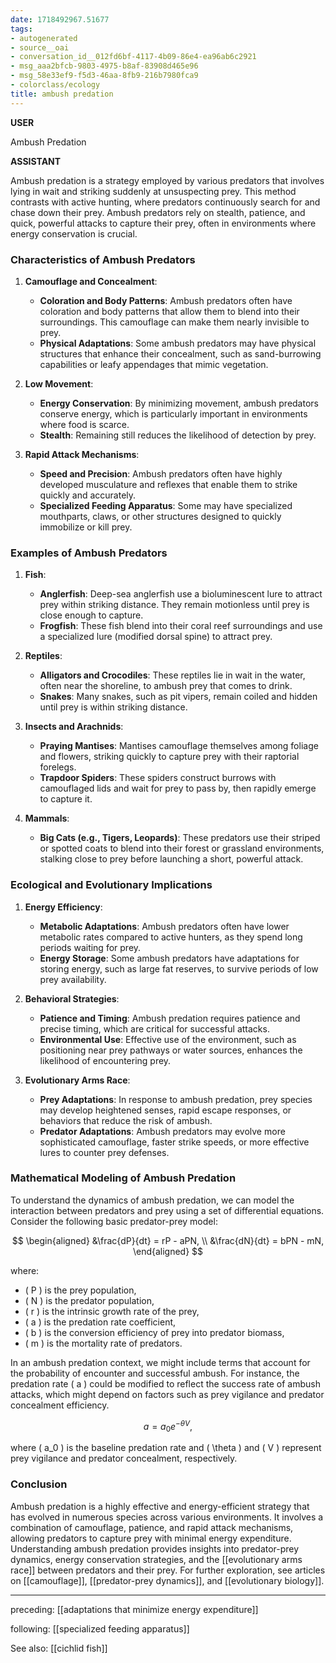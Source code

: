 ```yaml
---
date: 1718492967.51677
tags:
- autogenerated
- source__oai
- conversation_id__012fd6bf-4117-4b09-86e4-ea96ab6c2921
- msg_aaa2bfcb-9803-4975-b8af-83908d465e96
- msg_58e33ef9-f5d3-46aa-8fb9-216b7980fca9
- colorclass/ecology
title: ambush predation
---
```


**USER**

Ambush Predation


**ASSISTANT**

Ambush predation is a strategy employed by various predators that involves lying in wait and striking suddenly at unsuspecting prey. This method contrasts with active hunting, where predators continuously search for and chase down their prey. Ambush predators rely on stealth, patience, and quick, powerful attacks to capture their prey, often in environments where energy conservation is crucial.

### Characteristics of Ambush Predators

1. **Camouflage and Concealment**:
   - **Coloration and Body Patterns**: Ambush predators often have coloration and body patterns that allow them to blend into their surroundings. This camouflage can make them nearly invisible to prey.
   - **Physical Adaptations**: Some ambush predators may have physical structures that enhance their concealment, such as sand-burrowing capabilities or leafy appendages that mimic vegetation.

2. **Low Movement**:
   - **Energy Conservation**: By minimizing movement, ambush predators conserve energy, which is particularly important in environments where food is scarce.
   - **Stealth**: Remaining still reduces the likelihood of detection by prey.

3. **Rapid Attack Mechanisms**:
   - **Speed and Precision**: Ambush predators often have highly developed musculature and reflexes that enable them to strike quickly and accurately.
   - **Specialized Feeding Apparatus**: Some may have specialized mouthparts, claws, or other structures designed to quickly immobilize or kill prey.

### Examples of Ambush Predators

1. **Fish**:
   - **Anglerfish**: Deep-sea anglerfish use a bioluminescent lure to attract prey within striking distance. They remain motionless until prey is close enough to capture.
   - **Frogfish**: These fish blend into their coral reef surroundings and use a specialized lure (modified dorsal spine) to attract prey.

2. **Reptiles**:
   - **Alligators and Crocodiles**: These reptiles lie in wait in the water, often near the shoreline, to ambush prey that comes to drink.
   - **Snakes**: Many snakes, such as pit vipers, remain coiled and hidden until prey is within striking distance.

3. **Insects and Arachnids**:
   - **Praying Mantises**: Mantises camouflage themselves among foliage and flowers, striking quickly to capture prey with their raptorial forelegs.
   - **Trapdoor Spiders**: These spiders construct burrows with camouflaged lids and wait for prey to pass by, then rapidly emerge to capture it.

4. **Mammals**:
   - **Big Cats (e.g., Tigers, Leopards)**: These predators use their striped or spotted coats to blend into their forest or grassland environments, stalking close to prey before launching a short, powerful attack.

### Ecological and Evolutionary Implications

1. **Energy Efficiency**:
   - **Metabolic Adaptations**: Ambush predators often have lower metabolic rates compared to active hunters, as they spend long periods waiting for prey.
   - **Energy Storage**: Some ambush predators have adaptations for storing energy, such as large fat reserves, to survive periods of low prey availability.

2. **Behavioral Strategies**:
   - **Patience and Timing**: Ambush predation requires patience and precise timing, which are critical for successful attacks.
   - **Environmental Use**: Effective use of the environment, such as positioning near prey pathways or water sources, enhances the likelihood of encountering prey.

3. **Evolutionary Arms Race**:
   - **Prey Adaptations**: In response to ambush predation, prey species may develop heightened senses, rapid escape responses, or behaviors that reduce the risk of ambush.
   - **Predator Adaptations**: Ambush predators may evolve more sophisticated camouflage, faster strike speeds, or more effective lures to counter prey defenses.

### Mathematical Modeling of Ambush Predation

To understand the dynamics of ambush predation, we can model the interaction between predators and prey using a set of differential equations. Consider the following basic predator-prey model:

$$
\begin{aligned}
&\frac{dP}{dt} = rP - aPN, \\
&\frac{dN}{dt} = bPN - mN,
\end{aligned}
$$

where:
- \( P \) is the prey population,
- \( N \) is the predator population,
- \( r \) is the intrinsic growth rate of the prey,
- \( a \) is the predation rate coefficient,
- \( b \) is the conversion efficiency of prey into predator biomass,
- \( m \) is the mortality rate of predators.

In an ambush predation context, we might include terms that account for the probability of encounter and successful ambush. For instance, the predation rate \( a \) could be modified to reflect the success rate of ambush attacks, which might depend on factors such as prey vigilance and predator concealment efficiency.

$$
a = a_0 e^{-\theta V},
$$

where \( a_0 \) is the baseline predation rate and \( \theta \) and \( V \) represent prey vigilance and predator concealment, respectively.

### Conclusion

Ambush predation is a highly effective and energy-efficient strategy that has evolved in numerous species across various environments. It involves a combination of camouflage, patience, and rapid attack mechanisms, allowing predators to capture prey with minimal energy expenditure. Understanding ambush predation provides insights into predator-prey dynamics, energy conservation strategies, and the [[evolutionary arms race]] between predators and their prey. For further exploration, see articles on [[camouflage]], [[predator-prey dynamics]], and [[evolutionary biology]].


---

preceding: [[adaptations that minimize energy expenditure]]  


following: [[specialized feeding apparatus]]

See also: [[cichlid fish]]